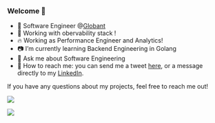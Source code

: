 ### Welcome 👋

- 🔭 Software Engineer @[Globant](https://www.globant.com/es)
- 🌱 Working with obervability stack !
- 🔥 Working as Performance Engineer and Analytics!
- 📷 I’m currently learning Backend Engineering in Golang
- 💬 Ask me about Software Engineering
- 🦆 How to reach me: you can send me a tweet [here](https://twitter.com/eriqfrank), or a message directly to my [LinkedIn](https://www.linkedin.com/in/erick-gonz%C3%A1lez-mart%C3%ADnez-553579153/).

If you have any questions about my projects, feel free to reach me out!

<a href="https://github.com/anuraghazra/github-readme-stats">
  <img align="center" src="https://github-readme-stats.vercel.app/api?username=vsapiens&count_private=true&show_icons=true&theme=tokyonight&hide=contribs&count_private=true" />
</a>
<p></p>
<a href="https://github.com/anuraghazra/convoychat">
  <img align="center" src="https://github-readme-stats.vercel.app/api/top-langs/?username=vsapiens&layout=compact&hide=HTML" />
</a>
